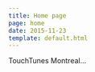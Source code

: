 ```yaml
---
title: Home page
page: home
date: 2015-11-23
template: default.html
---
```


TouchTunes Montreal...
